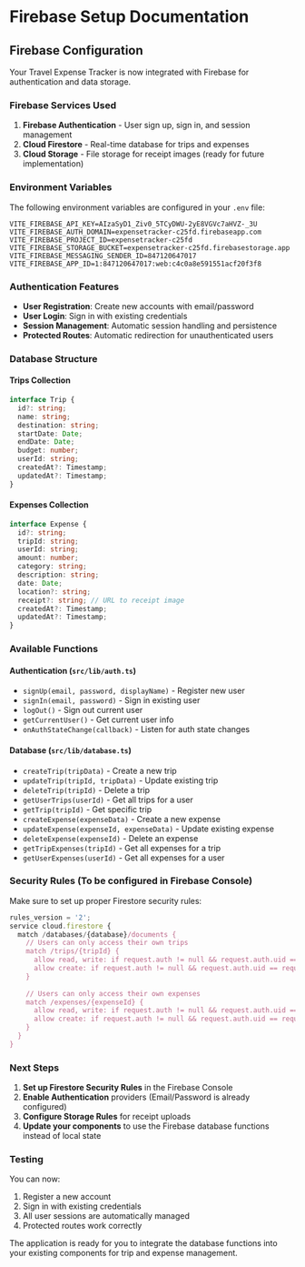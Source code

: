 # Firebase Setup Documentation

## Firebase Configuration

Your Travel Expense Tracker is now integrated with Firebase for authentication and data storage.

### Firebase Services Used

1. **Firebase Authentication** - User sign up, sign in, and session management
2. **Cloud Firestore** - Real-time database for trips and expenses
3. **Cloud Storage** - File storage for receipt images (ready for future implementation)

### Environment Variables

The following environment variables are configured in your `.env` file:

```
VITE_FIREBASE_API_KEY=AIzaSyD1_Ziv0_5TCyDWU-2yE8VGVc7aHVZ-_3U
VITE_FIREBASE_AUTH_DOMAIN=expensetracker-c25fd.firebaseapp.com
VITE_FIREBASE_PROJECT_ID=expensetracker-c25fd
VITE_FIREBASE_STORAGE_BUCKET=expensetracker-c25fd.firebasestorage.app
VITE_FIREBASE_MESSAGING_SENDER_ID=847120647017
VITE_FIREBASE_APP_ID=1:847120647017:web:c4c0a8e591551acf20f3f8
```

### Authentication Features

- **User Registration**: Create new accounts with email/password
- **User Login**: Sign in with existing credentials
- **Session Management**: Automatic session handling and persistence
- **Protected Routes**: Automatic redirection for unauthenticated users

### Database Structure

#### Trips Collection
```typescript
interface Trip {
  id?: string;
  name: string;
  destination: string;
  startDate: Date;
  endDate: Date;
  budget: number;
  userId: string;
  createdAt?: Timestamp;
  updatedAt?: Timestamp;
}
```

#### Expenses Collection
```typescript
interface Expense {
  id?: string;
  tripId: string;
  userId: string;
  amount: number;
  category: string;
  description: string;
  date: Date;
  location?: string;
  receipt?: string; // URL to receipt image
  createdAt?: Timestamp;
  updatedAt?: Timestamp;
}
```

### Available Functions

#### Authentication (`src/lib/auth.ts`)
- `signUp(email, password, displayName)` - Register new user
- `signIn(email, password)` - Sign in existing user
- `logOut()` - Sign out current user
- `getCurrentUser()` - Get current user info
- `onAuthStateChange(callback)` - Listen for auth state changes

#### Database (`src/lib/database.ts`)
- `createTrip(tripData)` - Create a new trip
- `updateTrip(tripId, tripData)` - Update existing trip
- `deleteTrip(tripId)` - Delete a trip
- `getUserTrips(userId)` - Get all trips for a user
- `getTrip(tripId)` - Get specific trip
- `createExpense(expenseData)` - Create a new expense
- `updateExpense(expenseId, expenseData)` - Update existing expense
- `deleteExpense(expenseId)` - Delete an expense
- `getTripExpenses(tripId)` - Get all expenses for a trip
- `getUserExpenses(userId)` - Get all expenses for a user

### Security Rules (To be configured in Firebase Console)

Make sure to set up proper Firestore security rules:

```javascript
rules_version = '2';
service cloud.firestore {
  match /databases/{database}/documents {
    // Users can only access their own trips
    match /trips/{tripId} {
      allow read, write: if request.auth != null && request.auth.uid == resource.data.userId;
      allow create: if request.auth != null && request.auth.uid == request.resource.data.userId;
    }
    
    // Users can only access their own expenses
    match /expenses/{expenseId} {
      allow read, write: if request.auth != null && request.auth.uid == resource.data.userId;
      allow create: if request.auth != null && request.auth.uid == request.resource.data.userId;
    }
  }
}
```

### Next Steps

1. **Set up Firestore Security Rules** in the Firebase Console
2. **Enable Authentication** providers (Email/Password is already configured)
3. **Configure Storage Rules** for receipt uploads
4. **Update your components** to use the Firebase database functions instead of local state

### Testing

You can now:
1. Register a new account
2. Sign in with existing credentials
3. All user sessions are automatically managed
4. Protected routes work correctly

The application is ready for you to integrate the database functions into your existing components for trip and expense management.
